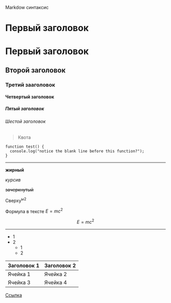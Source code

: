 Markdow синтаксис
# Первый заголовок
# Первый заголовок

## Второй заголовок
### Третий зааголовок
#### Четвертый заголовок
##### Пятый заголовок
###### Шестой заголовок
>  Квота
>
> 
```
function test() {
  console.log("notice the blank line before this function?");
}
```

---

**жирный**

*курсив*

~~зачеркнутый~~

Сверху<sup>ы2 </sup>

Формула в тексте $E=mc^2$ 

$$E=mc^2$$

---

- 1 
- 2
    - 1
    - 2

| Заголовок 1 | Заголовок 2 |
| ----------- | ----------- |
| Ячейка 1    | Ячейка 2   |
| Ячейка 3    | Ячейка 4   |


[Ссылка](https://ru.wikipedia.org/wiki/%D0%A6%D0%BE%D0%B9,_%D0%92%D0%B8%D0%BA%D1%82%D0%BE%D1%80_%D0%A0%D0%BE%D0%B1%D0%B5%D1%80%D1%82%D0%BE%D0%B2%D0%B8%D1%87)
